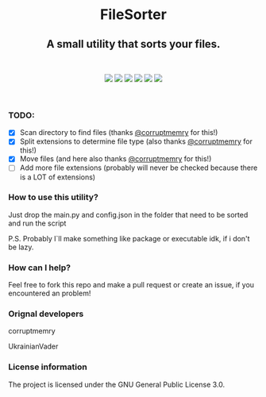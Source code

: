 <p align="center">
  <h1 align="center">FileSorter</h1>
</p>
<p align="center">
  <h2 align="center">A small utility that sorts your files.</h2>
</p>
<br>
<p align="center">
  <img src="https://img.shields.io/github/contributors/Developers-of-Debilos-Empire/FileSorter?style=for-the-badge"/>
  <img src="https://img.shields.io/github/forks/Developers-of-Debilos-Empire/FileSorter?style=for-the-badge"/>
  <img src="https://img.shields.io/github/stars/Developers-of-Debilos-Empire/FileSorter?style=for-the-badge"/>
  <img src="https://img.shields.io/github/issues/Developers-of-Debilos-Empire/FileSorter?style=for-the-badge"/>
  <img src="https://img.shields.io/github/license/Developers-of-Debilos-Empire/FileSorter?style=for-the-badge"/>
  <img src="https://img.shields.io/github/commit-activity/m/Developers-of-Debilos-Empire/FileSorter?style=for-the-badge"/>
</p>
<br />

### TODO:
- [x] Scan directory to find files (thanks [@corruptmemry](https://github.com/corruptmemry) for this!)
- [x] Split extensions to determine file type (also thanks [@corruptmemry](https://github.com/corruptmemry) for this!)
- [x] Move files (and here also thanks [@corruptmemry](https://github.com/corruptmemry) for this!)
- [ ] Add more file extensions (probably will never be checked because there is a LOT of extensions)

### How to use this utility?
Just drop the main.py and config.json in the folder that need to be sorted and run the script

P.S. Probably I`ll make something like package or executable idk, if i don't be lazy.

### How can I help?
Feel free to fork this repo and make a pull request or create an issue, if you encountered an problem!

### Orignal developers
corruptmemry

UkrainianVader

### License information
The project is licensed under the GNU General Public License 3.0.
